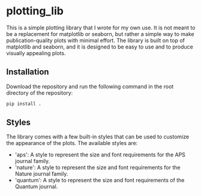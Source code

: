 # plotting_lib

This is a simple plotting library that I wrote for my own use. It is not meant to be a replacement for matplotlib or seaborn, but rather a simple way to make publication-quality plots with minimal effort. The library is built on top of matplotlib and seaborn, and it is designed to be easy to use and to produce visually appealing plots.


## Installation
Download the repository and run the following command in the root directory of the repository:

```bash
pip install .
```

## Styles
The library comes with a few built-in styles that can be used to customize the appearance of the plots. The available styles are:
- 'aps': A style to represent the size and font requirements for the APS journal family.
- 'nature': A style to represent the size and font requirements for the Nature journal family.
- 'quantum': A style to represent the size and font requirements of the Quantum journal.
